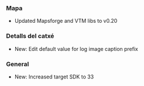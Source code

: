 ### Mapa
- Updated Mapsforge and VTM libs to v0.20

### Detalls del catxé
- New: Edit default value for log image caption prefix

### General
- New: Increased target SDK to 33
